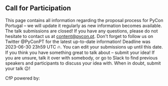 ## Call for Participation

This page contains all information regarding the proposal process for PyCon Portugal – we will update it regularly as new information becomes available.
The talk submissions are closed! If you have any questions, please do not hesitate to contact us at content@pycon.pt. Don't forget to follow us on Twitter @PyConPT for the latest up-to-date information!
Deadline was 2023-06-30 23h59 UTC 🔥. You can edit your submissions up until this date.
If you think you have something great to talk about – submit your idea! If you are unsure, talk it over with somebody, or go to Slack to find previous speakers and participants to discuss your idea with. When in doubt, submit your talk 😉!


CfP powered by:
